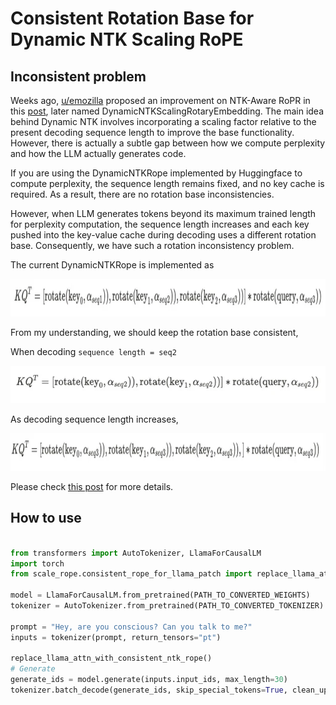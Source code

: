 # Consistent Rotation Base for Dynamic NTK Scaling RoPE

## Inconsistent problem
Weeks ago, [u/emozilla](https://www.reddit.com/user/emozilla) proposed an improvement on NTK-Aware RoPR in this [post](https://www.reddit.com/r/LocalLLaMA/comments/14mrgpr/dynamically_scaled_rope_further_increases/), later named DynamicNTKScalingRotaryEmbedding. The main idea behind Dynamic NTK involves incorporating a scaling factor relative to the present decoding sequence length to improve the base functionality.
However, there is actually a subtle gap between how we compute perplexity and how the LLM actually generates code. 

If you are using the DynamicNTKRope implemented by Huggingface to compute perplexity, the sequence length remains fixed, and no key cache is required. As a result, there are no rotation base inconsistencies.

However, when LLM generates tokens beyond its maximum trained length for perplexity computation, the sequence length increases and each key pushed into the key-value cache during decoding uses a different rotation base. Consequently, we have such a rotation inconsistency problem.

The current DynamicNTKRope is implemented as

<img src="doc/eq1.png" width="1000" height="60">

From my understanding, we should keep the rotation base consistent,

When decoding `sequence length = seq2`

<img src="doc/eq2.png" width="600" height="60">

As decoding sequence length increases,

<img src="doc/eq3.png" width="850" height="60">

Please check [this post](https://www.reddit.com/r/LocalLLaMA/comments/155bexn/a_potential_rotation_inconsistency_of_dynamically/) for more details.


## How to use
```python

from transformers import AutoTokenizer, LlamaForCausalLM
import torch
from scale_rope.consistent_rope_for_llama_patch import replace_llama_attn_with_consistent_ntk_rope

model = LlamaForCausalLM.from_pretrained(PATH_TO_CONVERTED_WEIGHTS)
tokenizer = AutoTokenizer.from_pretrained(PATH_TO_CONVERTED_TOKENIZER)

prompt = "Hey, are you conscious? Can you talk to me?"
inputs = tokenizer(prompt, return_tensors="pt")

replace_llama_attn_with_consistent_ntk_rope()
# Generate
generate_ids = model.generate(inputs.input_ids, max_length=30)
tokenizer.batch_decode(generate_ids, skip_special_tokens=True, clean_up_tokenization_spaces=False)[0]

```